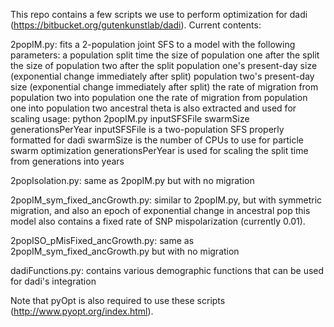 This repo contains a few scripts we use to perform optimization for dadi (https://bitbucket.org/gutenkunstlab/dadi). Current contents:

2popIM.py: fits a 2-population joint SFS to a model with the following parameters:
	a population split time
	the size of population one after the split
	the size of population two after the split
	population one's present-day size (exponential change immediately after split)
	population two's present-day size (exponential change immediately after split)
	the rate of migration from population two into population one
	the rate of migration from population one into population two
	ancestral theta is also extracted and used for scaling
	usage: python 2popIM.py inputSFSFile swarmSize generationsPerYear
		inputSFSFile is a two-population SFS properly formatted for dadi
		swarmSize is the number of CPUs to use for particle swarm optimization
		generationsPerYear is used for scaling the split time from generations into years

2popIsolation.py: same as 2popIM.py but with no migration

2popIM\_sym\_fixed\_ancGrowth.py: similar to 2popIM.py, but with symmetric migration, and also an epoch of exponential change in ancestral pop
	this model also contains a fixed rate of SNP mispolarization (currently 0.01).

2popISO\_pMisFixed\_ancGrowth.py: same as 2popIM\_sym\_fixed\_ancGrowth.py but with no migration

dadiFunctions.py: contains various demographic functions that can be used for dadi's integration

Note that pyOpt is also required to use these scripts (http://www.pyopt.org/index.html).
